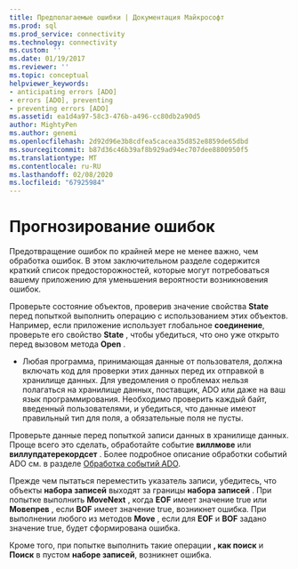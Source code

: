```yaml
---
title: Предполагаемые ошибки | Документация Майкрософт
ms.prod: sql
ms.prod_service: connectivity
ms.technology: connectivity
ms.custom: ''
ms.date: 01/19/2017
ms.reviewer: ''
ms.topic: conceptual
helpviewer_keywords:
- anticipating errors [ADO]
- errors [ADO], preventing
- preventing errors [ADO]
ms.assetid: ea1d4a97-58c3-476b-a496-cc80db2a90d5
author: MightyPen
ms.author: genemi
ms.openlocfilehash: 2d92d96e3b8cdfea5cacea35d852e8859de65dbd
ms.sourcegitcommit: b87d36c46b39af8b929ad94ec707dee8800950f5
ms.translationtype: MT
ms.contentlocale: ru-RU
ms.lasthandoff: 02/08/2020
ms.locfileid: "67925984"
---
```

# <a name="anticipating-errors"></a>Прогнозирование ошибок
Предотвращение ошибок по крайней мере не менее важно, чем обработка ошибок. В этом заключительном разделе содержится краткий список предосторожностей, которые могут потребоваться вашему приложению для уменьшения вероятности возникновения ошибок.  
  
 Проверьте состояние объектов, проверив значение свойства **State** перед попыткой выполнить операцию с использованием этих объектов. Например, если приложение использует глобальное **соединение**, проверьте его свойство **State** , чтобы убедиться, что оно уже открыто перед вызовом метода **Open** .  
  
-   Любая программа, принимающая данные от пользователя, должна включать код для проверки этих данных перед их отправкой в хранилище данных. Для уведомления о проблемах нельзя полагаться на хранилище данных, поставщик, ADO или даже на ваш язык программирования. Необходимо проверить каждый байт, введенный пользователями, и убедиться, что данные имеют правильный тип для поля, а обязательные поля не пусты.  
  
 Проверьте данные перед попыткой записи данных в хранилище данных. Проще всего это сделать, обработайте событие **виллмове** или **виллупдатерекордсет** . Более подробное описание обработки событий ADO см. в разделе [Обработка событий ADO](../../../ado/guide/data/handling-ado-events.md).  
  
 Прежде чем пытаться переместить указатель записи, убедитесь, что объекты **набора записей** выходят за границы **набора записей** . При попытке выполнить **MoveNext** , когда **EOF** имеет значение true или **Мовепрев** , если **BOF** имеет значение true, возникнет ошибка. При выполнении любого из методов **Move** , если для **EOF** и **BOF** задано значение true, будет сформирована ошибка.  
  
 Кроме того, при попытке выполнить такие операции **, как поиск** и **Поиск** в пустом **наборе записей**, возникнет ошибка.
